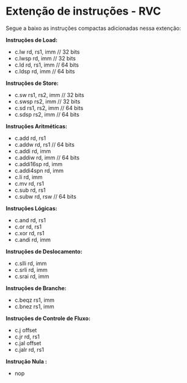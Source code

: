 # Extenção de instruções - RVC

Segue a baixo as instruções compactas adicionadas nessa extenção:

**Instruções de Load:**
- c.lw    rd, rs1, imm          // 32 bits
- c.lwsp  rd, imm               // 32 bits
- c.ld    rd, rs1, imm          // 64 bits
- c.ldsp  rd, imm               // 64 bits

**Instruções de Store:**
- c.sw    rs1, rs2, imm         // 32 bits
- c.swsp  rs2, imm              // 32 bits
- c.sd    rs1, rs2, imm         // 64 bits
- c.sdsp  rs2, imm              // 64 bits

**Instruções Aritméticas:**
- c.add       rd, rs1
- c.addw      rd, rs1           // 64 bits
- c.addi      rd, imm
- c.addiw     rd, imm           // 64 bits
- c.addi16sp  rd, imm
- c.addi4spn  rd, imm
- c.li        rd, imm
- c.mv        rd, rs1
- c.sub       rd, rs1
- c.subw      rd, rsw           // 64 bits

**Instruções Lógicas:**
- c.and       rd, rs1
- c.or        rd, rs1
- c.xor       rd, rs1
- c.andi      rd, imm

**Instruções de Deslocamento:**
- c.slli      rd, imm
- c.srli      rd, imm
- c.srai      rd, imm

**Instruções de Branche:**
- c.beqz      rs1, imm
- c.bnez      rs1, imm

**Instruções de Controle de Fluxo:**
- c.j         offset
- c.jr        rd, rs1
- c.jal       offset
- c.jalr      rd, rs1

**Instrução Nula :**
- nop
